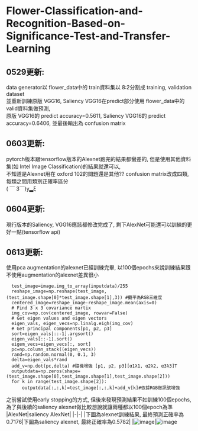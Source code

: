 # Flower-Classification-and-Recognition-Based-on-Significance-Test-and-Transfer-Learning
## 0529更新:<br>
  data generator以 flower_data中的 train資料集以 8:2分割成 training, validation dataset<br>
  並重新訓練原版 VGG16, Saliency VGG16在predict部分使用 flower_data中的 valid資料集做預測,<br>
  原版 VGG16的 predict accuracy=0.5611, Saliency VGG16的 predict accuracy=0.6406, 並最後輸出為 confusion matrix<br>
## 0603更新:<br>
  pytorch版本跟tensorflow版本的Alexnet跑完的結果都蠻差的, 但是使用其他資料集(如 Intel Image Classification)的結果就還可以,<br>
  不知道是Alexnet用在 oxford 102的問題還是其他?? confusion matrix改成四類, 每類之間用類別正確率區分<br>
  ( ￣ 3￣)y▂ξ<br>
## 0604更新:<br>
  現行版本的Saliency, VGG16應該都修改完成了, 剩下AlexNet可能還可以訓練的更好一點(tensorflow api)<br>
## 0613更新:<br>
  使用pca augmentation的alexnet已經訓練完畢, 以100個epochs來說訓練結果跟不使用augmentation的alexnet差異很小<br>
  ```
    test_image=image.img_to_array(inputdata)/255
    reshape_image=np.reshape(test_image,(test_image.shape[0]*test_image.shape[1],3)) #攤平為RGB三維度
    centered_image=reshape_image-reshape_image.mean(axis=0)
    # Find 3 x 3 covariance martix
    img_cov=np.cov(centered_image, rowvar=False)
    # Get eigen values and eigen vectors
    eigen_vals, eigen_vecs=np.linalg.eigh(img_cov)
    # Get principal components[p1, p2, p3]
    sort=eigen_vals[::-1].argsort()
    eigen_vals[::-1].sort()     
    eigem_vecs=eigen_vecs[:, sort]
    pc=np.column_stack((eigen_vecs))
    rand=np.random.normal(0, 0.1, 3)
    delta=eigen_vals*rand
    add_v=np.dot(pc,delta) #隨機增強 [p1, p2, p3][α1λ1, α2λ2, α3λ3]T
    outputdata=np.zeros(shape=(test_image.shape[0],test_image.shape[1],test_image.shape[2]))
    for k in range(test_image.shape[2]):
        outputdata[:,:,k]=test_image[:,:,k]+add_v[k]#依據RGB做訊號增強
  ```
  之前嘗試使用early stopping的方式, 但後來發現預測結果不如訓練100個epochs, 為了與後續的saliency alexnet做比較想說就讓兩種都以100個epoch為準<br>
  |AlexNet|saliency AlexNet|
  |-|-|
  |下圖為alexnet訓練結果, 最終預測正確率為0.7176|下圖為saliency alexnet, 最終正確率為0.5782|
  |![image](https://i.imgur.com/jvvuX6l.jpg)|![image](https://i.imgur.com/wXKoGWQ.jpg)
